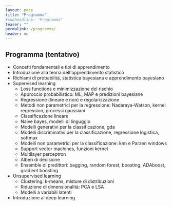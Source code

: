 ```yaml
---
layout: page
title: "Programma"
#subheadline: "Programma"
teaser: ""
permalink: /programma/
header: no
---
```

## Programma (tentativo)

* Concetti fondamentali e tipi di apprendimento
* Introduzione alla teoria dell'apprendimento statistico
* Richiami di probabilità, statistica bayesiana e apprendimento bayesiano 
* Supervised learning <!--`30 ore`-->
	* Loss functions e minimizzazione del rischio
	* Approccio probabilistico: ML, MAP e predizioni bayesiane
	* Regressione (lineare e non) e regolarizzazione
	* Metodi non parametrici per la regressione: Nadaraya-Watson, kernel regression, processi gaussiani
	* Classificazione lineare
	* Naive bayes, modelli di linguggio
	* Modelli generativi per la classificazione, gda
	* Modelli discriminativi per la classificazione, regressione logistica, softmax
	* Modelli non parametrici per la classificazione: knn e Parzen windows
	* Support vector machines, funzioni kernel
	* Multilayer perceptron
	* Alberi di decisione
	* Ensemble di predittori: bagging, random forest, boosting, ADAboost, gradient boosting
* Unsupervised learning
	* Clustering: k-means, misture di distribuzioni
	* Riduzione di dimensionalità: PCA e LSA
	* Modelli a variabili latenti
* Introduzione al deep learning
	






